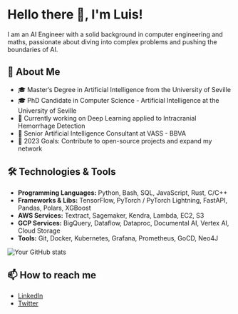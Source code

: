 # Hello there 👋, I'm Luis!

I am an AI Engineer with a solid background in computer engineering and maths, passionate about diving into complex problems and pushing the boundaries of AI.


## 🚀 About Me

- 🎓 Master’s Degree in Artificial Intelligence from the University of Seville
- 🎓 PhD Candidate in Computer Science - Artificial Intelligence at the University of Seville 
- 🌱 Currently working on Deep Learning applied to Intracranial Hemorrhage Detection
- 🏢 Senior Artificial Intelligence Consultant at VASS - BBVA
- 🎯 2023 Goals: Contribute to open-source projects and expand my network
<!-- - 💼 Any freelance/consulting inquiries? Shoot me an [email](mailto:ewfew@.com) -->

## 🛠️ Technologies & Tools

- **Programming Languages:** Python, Bash, SQL, JavaScript, Rust, C/C++
- **Frameworks & Libs:** TensorFlow, PyTorch / PyTorch Lightning, FastAPI, Pandas, Polars, XGBoost
- **AWS Services:** Textract, Sagemaker, Kendra, Lambda, EC2, S3
- **GCP Services:** BigQuery, Dataflow, Dataproc, Documental AI, Vertex AI, Cloud Storage
- **Tools:** Git, Docker, Kubernetes, Grafana, Prometheus, GoCD, Neo4J

![Your GitHub stats](https://github-readme-stats.vercel.app/api?username=Keredu&show_icons=true&hide_title=true&count_private=true&hide=prs&theme=default_repocard)

<!-- ## 📖 What I am currently learning or working on -->

<!-- - [Activity Tracker](https://github.com/Keredu/ActivityTracker) -->
<!-- - [Login Stuff](https://github.com/Keredu/loginstuff) -->
<!-- - [Kanban](https://github.com/Keredu/kanban) -->

## 📫 How to reach me

- [LinkedIn](https://www.linkedin.com/in/keredu)
- [Twitter](https://twitter.com/keredu8)

<!-- ## 🤝 Contributing -->

<!-- I'm looking for contributors for my [project](https://github.com/Keredu/Your-Project). Feel free to check it out and open an issue or submit a PR. -->

<!-- ## 💫 Recent GitHub Activity-->

<!--START_SECTION:activity-->
<!--END_SECTION:activity-->

<!--## 🗂️ Highlighted Repositories

- [Your Repo #1](https://github.com/Keredu/Your-Repo-1)
- [Your Repo #2](https://github.com/Keredu/Your-Repo-2)-->


